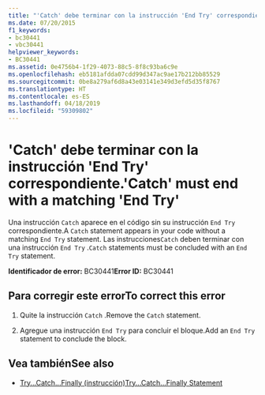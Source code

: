 ```yaml
---
title: "'Catch' debe terminar con la instrucción 'End Try' correspondiente."
ms.date: 07/20/2015
f1_keywords:
- bc30441
- vbc30441
helpviewer_keywords:
- BC30441
ms.assetid: 0e4756b4-1f29-4073-88c5-8f8c93ba6c9e
ms.openlocfilehash: eb5181afdda07cdd99d347ac9ae17b212bb85529
ms.sourcegitcommit: 0be8a279af6d8a43e03141e349d3efd5d35f8767
ms.translationtype: HT
ms.contentlocale: es-ES
ms.lasthandoff: 04/18/2019
ms.locfileid: "59309802"
---
```

# <a name="catch-must-end-with-a-matching-end-try"></a><span data-ttu-id="76d45-102">'Catch' debe terminar con la instrucción 'End Try' correspondiente.</span><span class="sxs-lookup"><span data-stu-id="76d45-102">'Catch' must end with a matching 'End Try'</span></span>
<span data-ttu-id="76d45-103">Una instrucción `Catch` aparece en el código sin su instrucción `End Try` correspondiente.</span><span class="sxs-lookup"><span data-stu-id="76d45-103">A `Catch` statement appears in your code without a matching `End Try` statement.</span></span> <span data-ttu-id="76d45-104">Las instrucciones`Catch` deben terminar con una instrucción `End Try` .</span><span class="sxs-lookup"><span data-stu-id="76d45-104">`Catch` statements must be concluded with an `End Try` statement.</span></span>  
  
 <span data-ttu-id="76d45-105">**Identificador de error:** BC30441</span><span class="sxs-lookup"><span data-stu-id="76d45-105">**Error ID:** BC30441</span></span>  
  
## <a name="to-correct-this-error"></a><span data-ttu-id="76d45-106">Para corregir este error</span><span class="sxs-lookup"><span data-stu-id="76d45-106">To correct this error</span></span>  
  
1. <span data-ttu-id="76d45-107">Quite la instrucción `Catch` .</span><span class="sxs-lookup"><span data-stu-id="76d45-107">Remove the `Catch` statement.</span></span>  
  
2. <span data-ttu-id="76d45-108">Agregue una instrucción `End Try` para concluir el bloque.</span><span class="sxs-lookup"><span data-stu-id="76d45-108">Add an `End Try` statement to conclude the block.</span></span>  
  
## <a name="see-also"></a><span data-ttu-id="76d45-109">Vea también</span><span class="sxs-lookup"><span data-stu-id="76d45-109">See also</span></span>

- [<span data-ttu-id="76d45-110">Try...Catch...Finally (instrucción)</span><span class="sxs-lookup"><span data-stu-id="76d45-110">Try...Catch...Finally Statement</span></span>](../../visual-basic/language-reference/statements/try-catch-finally-statement.md)
